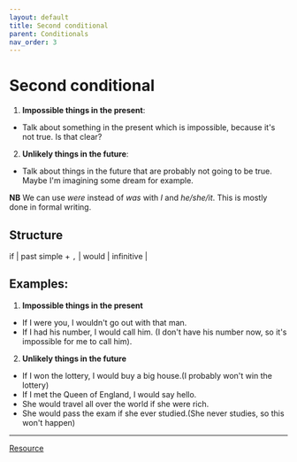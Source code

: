 ```yaml
---
layout: default
title: Second conditional
parent: Conditionals
nav_order: 3
---
```


# Second conditional

1. **Impossible things in the present**:
  - Talk about something in the present which is impossible, because it's not true. Is that clear?
2. **Unlikely things in the future**:
  - Talk about things in the future that are probably not going to be true. Maybe I'm imagining some dream for example.

**NB** We can use _were_ instead of _was_ with _I_ and _he/she/it_. This is mostly done in formal writing.

## Structure

if |	past simple + `,` | would | infinitive |

## Examples:

1. **Impossible things in the present**
  - If I were you, I wouldn't go out with that man.
  - If I had his number, I would call him. (I don't have his number now, so it's impossible for me to call him).

2. **Unlikely things in the future**
  - If I won the lottery, I would buy a big house.(I probably won't win the lottery)
  - If I met the Queen of England, I would say hello.
  - She would travel all over the world if she were rich.
  - She would pass the exam if she ever studied.(She never studies, so this won't happen)

---

[Resource](https://www.perfect-english-grammar.com/second-conditional.html)
